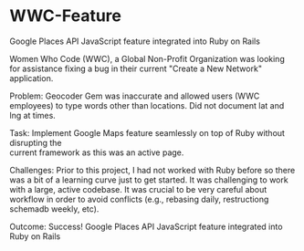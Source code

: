 # WWC-Feature
Google Places API JavaScript feature integrated into Ruby on Rails


Women Who Code (WWC), a Global Non-Profit Organization was looking for assistance fixing a bug in their current "Create a New Network" application.		 

Problem:  	Geocoder Gem was inaccurate and allowed users (WWC employees) to type 
            words other than locations.  Did not document lat and lng at times.

Task:       Implement Google Maps feature seamlessly on top of Ruby without disrupting the      	
            current framework as this was an active page.

Challenges: Prior to this project, I had not worked with Ruby before so there was a bit of a learning curve just to get started.  It was 
			challenging to work with a large, active codebase. It was crucial to be very careful about workflow in order to avoid conflicts (e.g., rebasing daily, restructiong schemadb weekly, etc).

Outcome: 	Success! Google Places API JavaScript feature integrated into Ruby on Rails


[logo]: https://raw.githubusercontent.com/amr08/WWC-Feature/master/assets/IntroDemo.gif?token=AQcMnPhrrS1VNd5PodVcd9R-tUuIYOU5ks5YWtFRwA%3D%3D "Intro/Goal"

[logo]: https://raw.githubusercontent.com/amr08/WWC-Feature/master/assets/GeocodeMap.gif?token=AQcMnLYE1TVre7qAAUr76r_Y6BDn33CMks5YWtEiwA%3D%3D "Map Functionality"


